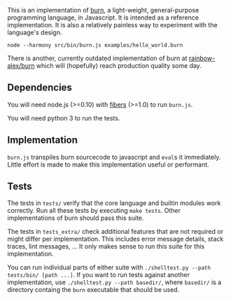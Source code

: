 This is an implementation of [burn](http://www.github.com/rainbow-alex/burn),
a light-weight, general-purpose programming language, in Javascript.
It is intended as a reference implementation.
It is also a relatively painless way to experiment with the language's design.

```
node --harmony src/bin/burn.js examples/hello_world.burn
```

There is another, currently outdated implementation of burn at
[rainbow-alex/burn](http://www.github.com/rainbow-alex/burn)
which will (hopefully) reach production quality some day.

## Dependencies ##

You will need node.js (>=0.10) with [fibers](https://github.com/laverdet/node-fibers/) (>=1.0) to run `burn.js`.

You will need python 3 to run the tests.

## Implementation ##

`burn.js` transpiles burn sourcecode to javascript and `eval`s it immediately.
Little effort is made to make this implementation useful or performant.

## Tests ##

The tests in `tests/` verify that the core language and builtin modules work correctly.
Run all these tests by executing `make tests`.
Other implementations of burn should pass this suite.

The tests in `tests_extra/` check additional features that are not required or might differ per implementation.
This includes error message details, stack traces, lint messages, ...
It only makes sense to run this suite for this implementation.

You can run individual parts of either suite with `./shelltest.py --path tests/bin/ [path ...]`.
If you want to run tests against another implementation, use `./shelltest.py --path basedir/`,
where `basedir/` is a directory containg the `burn` executable that should be used.
